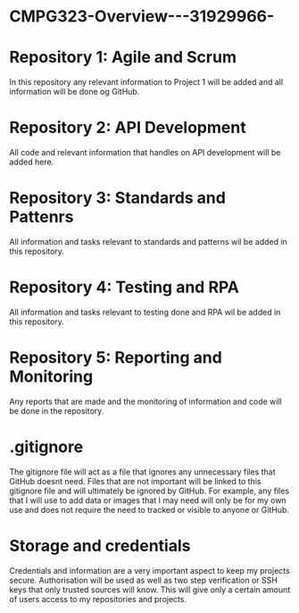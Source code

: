 # CMPG323-Overview---31929966-
# Repository 1: Agile and Scrum
In this repository any relevant information to Project 1 will be added and all information will be done og GitHub.

# Repository 2: API Development
All code and relevant information that handles on API development will be added here.

# Repository 3: Standards and Pattenrs
All information and tasks relevant to standards and patterns wil be added in this repository.

# Repository 4: Testing and RPA
All information and tasks relevant to testing done and RPA wil be added in this repository.

# Repository 5: Reporting and Monitoring
Any reports that are made and the monitoring of information and code will be done in the repository.


# .gitignore
The gitignore file will act as a file that ignores any unnecessary files that GitHub doesnt need. Files that are not important will be linked to this gitignore file and will ultimately be ignored by GitHub. For example, any files that I will use to add data or images that I may need will only be for my own use and does not require the need to tracked or visible to anyone or GitHub.

# Storage and credentials
Credentials and information are a very important aspect to keep my projects secure. Authorisation will be used as well as two step verification or SSH keys that only trusted sources will know. This will give only a certain amount of users access to my repositories and projects.
